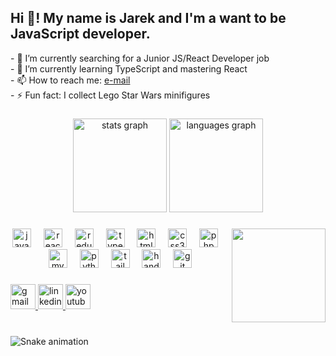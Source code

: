 <h2 align="left">Hi 👋! My name is Jarek and I'm a want to be JavaScript developer.</h2>
<p>
- 🔭 I’m currently searching for a Junior JS/React Developer job</br>
- 🌱 I’m currently learning TypeScript and mastering React</br>
- 📫 How to reach me: <a href="mailto: jaroslawkubiak82@gmail.com" title="Contact">e-mail</a></br>
- ⚡ Fun fact: I collect Lego Star Wars minifigures </br>
</p>

###

<div align="center">
  <img src="https://github-readme-stats.vercel.app/api?username=jaroslawkubiak&hide_title=false&hide_rank=false&show_icons=true&include_all_commits=true&count_private=true&disable_animations=false&theme=dracula&locale=en&hide_border=false" height="150" alt="stats graph"  />
  <img src="https://github-readme-stats.vercel.app/api/top-langs?username=jaroslawkubiak&locale=en&hide_title=false&layout=compact&card_width=320&langs_count=5&theme=dracula&hide_border=false" height="150" alt="languages graph"  />
</div>

###

<img align="right" height="150" src="https://jaroslawkubiak.pl/img/luke.png"  />

###

<div align="center">
  <img src="https://cdn.jsdelivr.net/gh/devicons/devicon/icons/javascript/javascript-original.svg" height="30" alt="javascript logo"  />
  <img width="12" />
  <img src="https://cdn.jsdelivr.net/gh/devicons/devicon/icons/react/react-original.svg" height="30" alt="react logo"  />
  <img width="12" />
  <img src="https://cdn.jsdelivr.net/gh/devicons/devicon/icons/redux/redux-original.svg" height="30" alt="redux logo"  />
  <img width="12" />
  <img src="https://cdn.jsdelivr.net/gh/devicons/devicon/icons/typescript/typescript-original.svg" height="30" alt="typescript logo"  />
  <img width="12" />
  <img src="https://cdn.jsdelivr.net/gh/devicons/devicon/icons/html5/html5-original.svg" height="30" alt="html5 logo"  />
  <img width="12" />
  <img src="https://cdn.jsdelivr.net/gh/devicons/devicon/icons/css3/css3-original.svg" height="30" alt="css3 logo"  />
  <img width="12" />
  <img src="https://cdn.jsdelivr.net/gh/devicons/devicon/icons/php/php-original.svg" height="30" alt="php logo"  />
  <img width="12" />
  <img src="https://cdn.jsdelivr.net/gh/devicons/devicon/icons/mysql/mysql-original.svg" height="30" alt="mysql logo"  />
  <img width="12" />
  <img src="https://cdn.jsdelivr.net/gh/devicons/devicon/icons/python/python-original.svg" height="30" alt="python logo"  />
  <img width="12" />
  <img src="https://cdn.jsdelivr.net/gh/devicons/devicon/icons/tailwindcss/tailwindcss-original-wordmark.svg" height="30" alt="tailwindcss logo"  />
  <img width="12" />
  <img src="https://cdn.jsdelivr.net/gh/devicons/devicon/icons/handlebars/handlebars-original.svg" height="30" alt="handlebars logo"  />
  <img width="12" />
  <img src="https://cdn.jsdelivr.net/gh/devicons/devicon/icons/git/git-original.svg" height="30" alt="git logo"  />
</div>

###

<div align="left">
  <a href="jaroslawkubiak82@gmail.com" target="_blank">
    <img src="https://img.shields.io/static/v1?message=Gmail&logo=gmail&label=&color=D14836&logoColor=white&labelColor=&style=for-the-badge" height="40" alt="gmail logo"  />
  </a>
  <a href="https://www.linkedin.com/in/jaros%C5%82aw-kubiak-a701b7263/" target="_blank">
    <img src="https://img.shields.io/static/v1?message=LinkedIn&logo=linkedin&label=&color=0077B5&logoColor=white&labelColor=&style=for-the-badge" height="40" alt="linkedin logo"  />
  </a>
  <a href="https://www.youtube.com/@jarekkubiak" target="_blank">
    <img src="https://img.shields.io/static/v1?message=Youtube&logo=youtube&label=&color=FF0000&logoColor=white&labelColor=&style=for-the-badge" height="40" alt="youtube logo"  />
  </a>
</div>

###

<br clear="both">

<img src="https://raw.githubusercontent.com/jaroslawkubiak/jaroslawkubiak/output/snake.svg" alt="Snake animation" />
